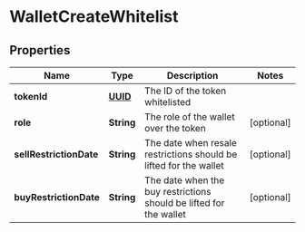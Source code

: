 
# WalletCreateWhitelist

## Properties
Name | Type | Description | Notes
------------ | ------------- | ------------- | -------------
**tokenId** | [**UUID**](UUID.md) | The ID of the token whitelisted |
**role** | **String** | The role of the wallet over the token |  [optional]
**sellRestrictionDate** | **String** | The date when resale restrictions should be lifted for the wallet |  [optional]
**buyRestrictionDate** | **String** | The date when the buy restrictions should be lifted for the wallet |  [optional]
